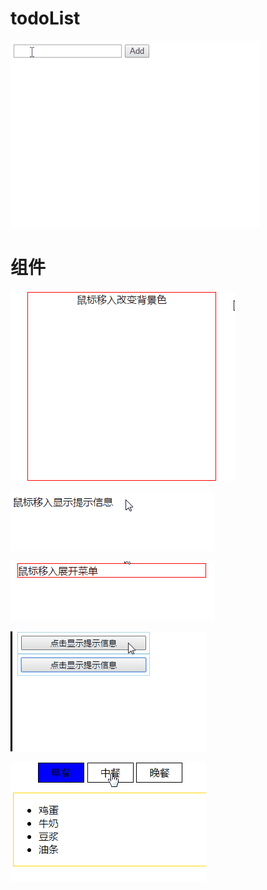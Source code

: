 # todoList
![](./todoList/todoList.gif)
# 组件
![](./组件/gif/1.gif)

![](./组件/gif/2.gif)

![](./组件/gif/3.gif)

![](./组件/gif/4.gif)

![](./组件/gif/5.gif)